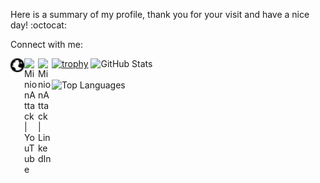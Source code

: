 Here is a summary of my profile, thank you for your visit and have a nice day! :octocat:

Connect with me:

[<img align="left" alt="MinionAttack | Online CV" width="22px" src="https://raw.githubusercontent.com/iconic/open-iconic/master/svg/globe.svg" />][website]
[<img align="left" alt="MinionAttack | YouTube" width="22px" src="https://cdn.jsdelivr.net/npm/simple-icons@5.11.0/icons/youtube.svg" />][youtube]
[<img align="left" alt="MinionAttack | LinkedIn" width="22px" src="https://cdn.jsdelivr.net/npm/simple-icons@5.11.0/icons/linkedin.svg" />][linkedin]

[website]: http://thetechnicallyweakguy.com/
[youtube]: https://youtube.com/playlist?list=PLZZMjfY7KWc8bghxw3J_baf35LGLIL2FO
[linkedin]: https://www.linkedin.com/in/iago-alonso-alonso/

[![trophy](https://github-profile-trophy.vercel.app/?username=MinionAttack&margin-w=5&no-frame=true&no-bg=true)](https://github.com/ryo-ma/github-profile-trophy)
![GitHub Stats](https://github-readme-stats.vercel.app/api?username=MinionAttack&show_icons=true&count_private=true&theme=default)
</br></br>
![Top Languages](https://github-readme-stats.vercel.app/api/top-langs/?username=MinionAttack&langs_count=10&layout=compact&theme=default)
